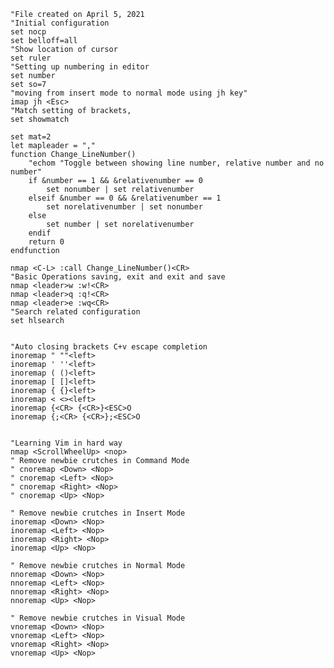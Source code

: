	"File created on April 5, 2021
	"Initial configuration
	set nocp
	set belloff=all
	"Show location of cursor
	set ruler
	"Setting up numbering in editor
	set number
	set so=7
	"moving from insert mode to normal mode using jh key"
	imap jh <Esc> 
	"Match setting of brackets,
	set showmatch

	set mat=2
	let mapleader = ","
	function Change_LineNumber()
		"echom "Toggle between showing line number, relative number and no number" 
		if &number == 1 && &relativenumber == 0
			set nonumber | set relativenumber
		elseif &number == 0 && &relativenumber == 1
			set norelativenumber | set nonumber
		else 
			set number | set norelativenumber
		endif 
		return 0
	endfunction

	nmap <C-L> :call Change_LineNumber()<CR> 
	"Basic Operations saving, exit and exit and save 
	nmap <leader>w :w!<CR>
	nmap <leader>q :q!<CR>
	nmap <leader>e :wq<CR>
	"Search related configuration
	set hlsearch


	"Auto closing brackets C+v escape completion
	inoremap " ""<left>
	inoremap ' ''<left>
	inoremap ( ()<left>
	inoremap [ []<left>
	inoremap { {}<left>
	inoremap < <><left>
	inoremap {<CR> {<CR>}<ESC>O
	inoremap {;<CR> {<CR>};<ESC>O


	"Learning Vim in hard way
	nmap <ScrollWheelUp> <nop>
	" Remove newbie crutches in Command Mode
	" cnoremap <Down> <Nop>
	" cnoremap <Left> <Nop>
	" cnoremap <Right> <Nop>
	" cnoremap <Up> <Nop>

	" Remove newbie crutches in Insert Mode
	inoremap <Down> <Nop>
	inoremap <Left> <Nop>
	inoremap <Right> <Nop>
	inoremap <Up> <Nop>

	" Remove newbie crutches in Normal Mode
	nnoremap <Down> <Nop>
	nnoremap <Left> <Nop>
	nnoremap <Right> <Nop>
	nnoremap <Up> <Nop>

	" Remove newbie crutches in Visual Mode
	vnoremap <Down> <Nop>
	vnoremap <Left> <Nop>
	vnoremap <Right> <Nop>
	vnoremap <Up> <Nop>
